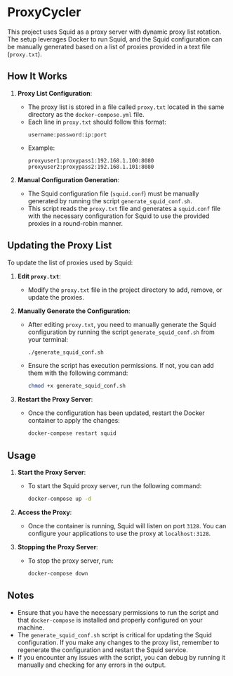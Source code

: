 # ProxyCycler

This project uses Squid as a proxy server with dynamic proxy list rotation. The setup leverages Docker to run Squid, and the Squid configuration can be manually generated based on a list of proxies provided in a text file (`proxy.txt`).

## How It Works

1. **Proxy List Configuration**:
   - The proxy list is stored in a file called `proxy.txt` located in the same directory as the `docker-compose.yml` file.
   - Each line in `proxy.txt` should follow this format:
     ```
     username:password:ip:port
     ```
   - Example:
     ```
     proxyuser1:proxypass1:192.168.1.100:8080
     proxyuser2:proxypass2:192.168.1.101:8080
     ```

2. **Manual Configuration Generation**:
   - The Squid configuration file (`squid.conf`) must be manually generated by running the script `generate_squid_conf.sh`.
   - This script reads the `proxy.txt` file and generates a `squid.conf` file with the necessary configuration for Squid to use the provided proxies in a round-robin manner.

## Updating the Proxy List

To update the list of proxies used by Squid:

1. **Edit `proxy.txt`**:
   - Modify the `proxy.txt` file in the project directory to add, remove, or update the proxies.

2. **Manually Generate the Configuration**:
   - After editing `proxy.txt`, you need to manually generate the Squid configuration by running the script `generate_squid_conf.sh` from your terminal:
     ```bash
     ./generate_squid_conf.sh
     ```
   - Ensure the script has execution permissions. If not, you can add them with the following command:
     ```bash
     chmod +x generate_squid_conf.sh
     ```

3. **Restart the Proxy Server**:
   - Once the configuration has been updated, restart the Docker container to apply the changes:
     ```bash
     docker-compose restart squid
     ```

## Usage

1. **Start the Proxy Server**:
   - To start the Squid proxy server, run the following command:
     ```bash
     docker-compose up -d
     ```

2. **Access the Proxy**:
   - Once the container is running, Squid will listen on port `3128`. You can configure your applications to use the proxy at `localhost:3128`.

3. **Stopping the Proxy Server**:
   - To stop the proxy server, run:
     ```bash
     docker-compose down
     ```

## Notes

- Ensure that you have the necessary permissions to run the script and that `docker-compose` is installed and properly configured on your machine.
- The `generate_squid_conf.sh` script is critical for updating the Squid configuration. If you make any changes to the proxy list, remember to regenerate the configuration and restart the Squid service.
- If you encounter any issues with the script, you can debug by running it manually and checking for any errors in the output.

